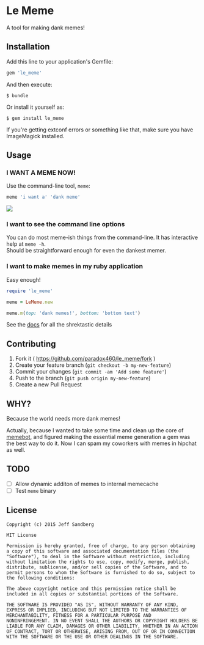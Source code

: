 # Le Meme

A tool for making dank memes!

## Installation

Add this line to your application's Gemfile:

```ruby
gem 'le_meme'
```

And then execute:

    $ bundle

Or install it yourself as:

    $ gem install le_meme

If you're getting extconf errors or something like that, make sure you have ImageMagick installed.

## Usage

### I WANT A MEME NOW!
Use the command-line tool, `meme`:

```sh
meme 'i want a' 'dank meme'
```
![](https://cloud.githubusercontent.com/assets/168193/5734047/7304be40-9b62-11e4-9b2b-0ccbadbb3aa1.jpg)

### I want to see the command line options
You can do most meme-ish things from the command-line. It has interactive help at `meme -h`.  
Should be straightforward enough for even the dankest memer.

### I want to make memes in my ruby application
Easy enough!

```ruby
require 'le_meme'

meme = LeMeme.new

meme.m(top: 'dank memes!', bottom: 'bottom text')
```

See the [docs](http://www.rubydoc.info/gems/le_meme) for all the shrektastic details

## Contributing

1. Fork it ( https://github.com/paradox460/le_meme/fork )
2. Create your feature branch (`git checkout -b my-new-feature`)
3. Commit your changes (`git commit -am 'Add some feature'`)
4. Push to the branch (`git push origin my-new-feature`)
5. Create a new Pull Request

## WHY?
Because the world needs more dank memes!

Actually, because I wanted to take some time and clean up the core of [memebot](http://github.com/paradox460/memebot), and figured making the essential meme generation a gem was the best way to do it. Now I can spam my coworkers with memes in hipchat as well.

## TODO
- [ ] Allow dynamic additon of memes to internal memecache
- [ ] Test `meme` binary

## License

```
Copyright (c) 2015 Jeff Sandberg

MIT License

Permission is hereby granted, free of charge, to any person obtaining
a copy of this software and associated documentation files (the
"Software"), to deal in the Software without restriction, including
without limitation the rights to use, copy, modify, merge, publish,
distribute, sublicense, and/or sell copies of the Software, and to
permit persons to whom the Software is furnished to do so, subject to
the following conditions:

The above copyright notice and this permission notice shall be
included in all copies or substantial portions of the Software.

THE SOFTWARE IS PROVIDED "AS IS", WITHOUT WARRANTY OF ANY KIND,
EXPRESS OR IMPLIED, INCLUDING BUT NOT LIMITED TO THE WARRANTIES OF
MERCHANTABILITY, FITNESS FOR A PARTICULAR PURPOSE AND
NONINFRINGEMENT. IN NO EVENT SHALL THE AUTHORS OR COPYRIGHT HOLDERS BE
LIABLE FOR ANY CLAIM, DAMAGES OR OTHER LIABILITY, WHETHER IN AN ACTION
OF CONTRACT, TORT OR OTHERWISE, ARISING FROM, OUT OF OR IN CONNECTION
WITH THE SOFTWARE OR THE USE OR OTHER DEALINGS IN THE SOFTWARE.
```
